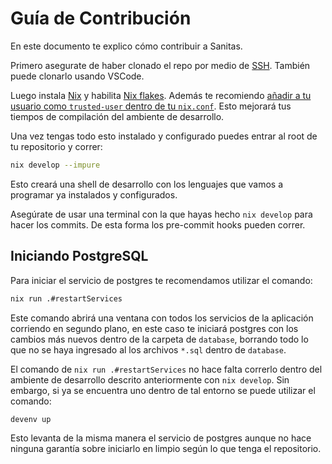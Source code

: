 # Guía de Contribución

En este documento te explico cómo contribuir a Sanitas.

Primero asegurate de haber clonado el repo por medio de [SSH](https://docs.github.com/en/authentication/connecting-to-github-with-ssh).
También puede clonarlo usando VSCode.

Luego instala [Nix](https://nixos.org/) y habilita [Nix flakes](https://nixos.wiki/wiki/Flakes).
Además te recomiendo [añadir a tu usuario como `trusted-user` dentro de tu `nix.conf`](https://nixos.org/manual/nix/stable/command-ref/conf-file.html?highlight=trusted-users#conf-trusted-users).
Esto mejorará tus tiempos de compilación del ambiente de desarrollo.

Una vez tengas todo esto instalado y configurado
puedes entrar al root de tu repositorio y correr:

```bash
nix develop --impure
```

Esto creará una shell de desarrollo con los lenguajes que vamos a programar
ya instalados y configurados.

Asegúrate de usar una terminal con la que hayas hecho `nix develop`
para hacer los commits. De esta forma los pre-commit hooks pueden correr.

## Iniciando PostgreSQL

Para iniciar el servicio de postgres te recomendamos utilizar el comando:

```bash
nix run .#restartServices
```

Este comando abrirá una ventana con todos los servicios de la aplicación
corriendo en segundo plano, en este caso te iniciará postgres con los
cambios más nuevos dentro de la carpeta de `database`, borrando todo lo que no
se haya ingresado al los archivos `*.sql` dentro de `database`.

El comando de `nix run .#restartServices` no hace falta correrlo dentro del
ambiente de desarrollo descrito anteriormente con `nix develop`. Sin embargo, si
ya se encuentra uno dentro de tal entorno se puede utilizar el comando:

```bash
devenv up
```

Esto levanta de la misma manera el servicio de postgres aunque no hace ninguna
garantía sobre iniciarlo en limpio según lo que tenga el repositorio.
